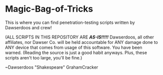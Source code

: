 # Magic-Bag-of-Tricks
This is where you can find penetration-testing scripts written by Dawserdoos and crew!


(ALL SCRIPTS IN THIS REPOSITORY ARE ***AS-IS!!!!!***
Dawserdoos, all other affiliates, nor Dawser Co. will be held accountable for ANY damage done to ANY device that comes from usage of this software.
You have been warned.
(Reading the source is just a good habit anyways. Plus, these scripts aren't too large, you'll be fine.)

~Dawserdoos "Shakespeare" GrahamCracker
